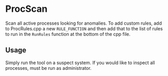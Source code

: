 # ProcScan
Scan all active processes looking for anomalies. To add custom rules, add to ProcRules.cpp a new `RULE_FUNCTION` and then add that to the list of rules to run in the `RunRules` function at the bottom of the cpp file.

## Usage
Simply run the tool on a suspect system. If you would like to inspect all processes, must be run as administrator.
